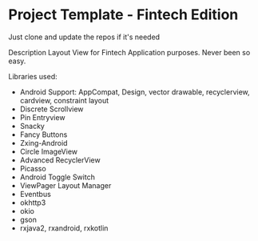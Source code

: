 # Project Template - Fintech Edition

Just clone and update the repos if it's needed

Description
Layout View for Fintech Application purposes. Never been so easy.

Libraries used:
- Android Support: AppCompat, Design, vector drawable, recyclerview, cardview, constraint layout
- Discrete Scrollview
- Pin Entryview
- Snacky
- Fancy Buttons
- Zxing-Android
- Circle ImageView
- Advanced RecyclerView
- Picasso
- Android Toggle Switch
- ViewPager Layout Manager
- Eventbus
- okhttp3
- okio
- gson
- rxjava2, rxandroid, rxkotlin
